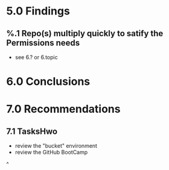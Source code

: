 # 5.0 Findings

## %.1 Repo(s) multiply quickly to satify the Permissions needs
* see 6.? or 6.topic

# 6.0 Conclusions

# 7.0 Recommendations
## 7.1 TasksHwo
* review the "bucket" environment
* review the GitHub BootCamp

^
